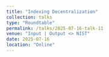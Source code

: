 ```yaml
---
title: "Indexing Decentralization"
collection: talks
type: "Roundtable"
permalink: /talks/2025-07-16-talk-11
venue: "Input | Output <> NIST"
date: 2025-07-16
location: "Online"
---
```

